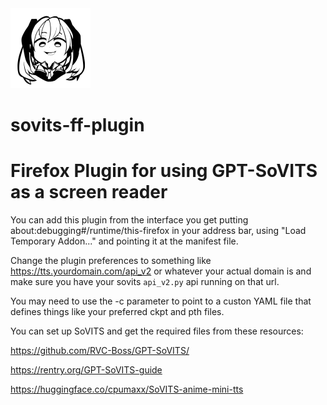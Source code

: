 <img src="https://github.com/cpumaxx/sovits-ff-plugin/blob/main/icon.svg?raw=true" width="128"> 

# sovits-ff-plugin
# Firefox Plugin for using GPT-SoVITS as a screen reader


You can add this plugin from the interface you get putting about:debugging#/runtime/this-firefox in your address bar, using "Load Temporary Addon..." and pointing it at the manifest file.

Change the plugin preferences to something like https://tts.yourdomain.com/api_v2 or whatever your actual domain is and make sure you have your sovits `api_v2.py` api running on that url.

You may need to use the -c parameter to point to a custon YAML file that defines things like your preferred ckpt and pth files.

You can set up SoVITS and get the required files from these resources:

https://github.com/RVC-Boss/GPT-SoVITS/

https://rentry.org/GPT-SoVITS-guide

https://huggingface.co/cpumaxx/SoVITS-anime-mini-tts
